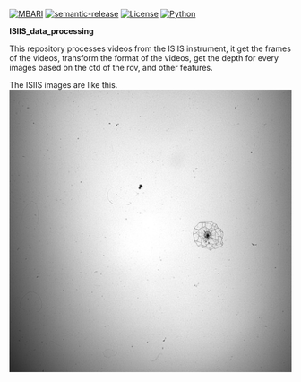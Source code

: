 
[![MBARI](https://www.mbari.org/wp-content/uploads/2014/11/logo-mbari-3b.png)](http://www.mbari.org)
[![semantic-release](https://img.shields.io/badge/%20%20%F0%9F%93%A6%F0%9F%9A%80-semantic--release-e10079.svg)](https://github.com/semantic-release/semantic-release)
[![License](https://img.shields.io/badge/License-Apache_2.0-blue.svg)](https://opensource.org/licenses/Apache-2.0)
[![Python](https://img.shields.io/badge/language-Python-blue.svg)](https://www.python.org/downloads/)
 
**ISIIS_data_processing** 

This repository processes videos from the ISIIS instrument, it get the frames of the videos, transform the format of the videos, get the depth for every images based on the ctd of the rov, and other features.

The ISIIS images are like this.
![Alt text](<img/CFE_ISIIS-243-2024-03-19 12-58-20.186_0588 (1).jpg>)
